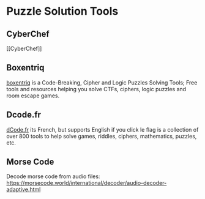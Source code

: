 # Puzzle Solution  Tools

## CyberChef

[[CyberChef]]
 
## Boxentriq

[boxentriq](https://www.boxentriq.com/code-breaking/) is a Code-Breaking, Cipher and Logic Puzzles Solving Tools; Free tools and resources helping you solve CTFs, ciphers, logic puzzles and room escape games.

## Dcode.fr

[dCode.fr](https://www.dcode.fr/en) its French, but supports English if you click le flag is a collection of over 800 tools to help solve games, riddles, ciphers, mathematics, puzzles, etc.

## Morse Code
Decode morse code from audio files: https://morsecode.world/international/decoder/audio-decoder-adaptive.html